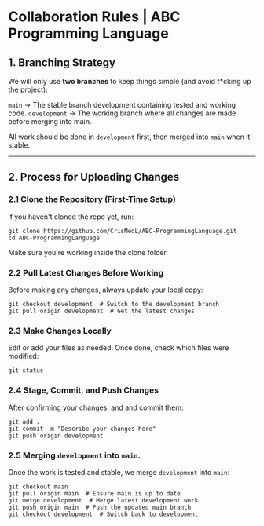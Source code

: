 # Collaboration Rules | ABC Programming Language

## 1. Branching Strategy

We will only use **two branches** to keep things simple (and avoid f*cking up the project):

`main` -> The stable branch development containing tested and working code.
`development` -> The working branch where all changes are made before merging into main.

All work should be done in `development` first, then merged into `main` when it' stable.

---

## 2. Process for Uploading Changes

### 2.1 Clone the Repository (First-Time Setup)

if you haven't cloned the repo yet, run:

```
git clone https://github.com/CrisMedL/ABC-ProgrammingLanguage.git
cd ABC-ProgrammingLanguage
```

Make sure you're working inside the clone folder.

### 2.2 Pull Latest Changes Before Working

Before making any changes, always update your local copy:

```
git checkout development  # Switch to the development branch
git pull origin development  # Get the latest changes

```

### 2.3 Make Changes Locally

Edit or add your files as needed. Once done, check which files were modified:

`git status`

### 2.4 Stage, Commit, and Push Changes

After confirming your changes, and and commit them:

```
git add .
git commit -m "Describe your changes here"
git push origin development
 ```

 ### 2.5 Merging  `development` into `main`.

Once the work is tested and stable, we merge `development` into `main`:


```
git checkout main
git pull origin main  # Ensure main is up to date
git merge development  # Merge latest development work
git push origin main  # Push the updated main branch
git checkout development  # Switch back to development
```